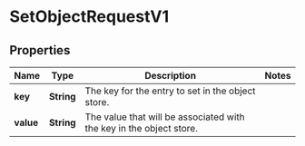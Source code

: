 

# SetObjectRequestV1


## Properties

| Name | Type | Description | Notes |
|------------ | ------------- | ------------- | -------------|
|**key** | **String** | The key for the entry to set in the object store. |  |
|**value** | **String** | The value that will be associated with the key in the object store. |  |



